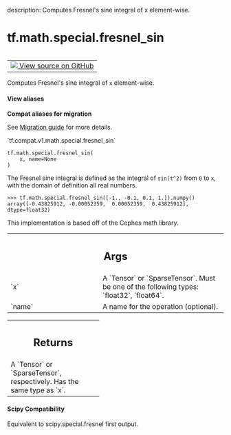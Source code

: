 description: Computes Fresnel's sine integral of x element-wise.

<div itemscope itemtype="http://developers.google.com/ReferenceObject">
<meta itemprop="name" content="tf.math.special.fresnel_sin" />
<meta itemprop="path" content="Stable" />
</div>

# tf.math.special.fresnel_sin

<!-- Insert buttons and diff -->

<table class="tfo-notebook-buttons tfo-api nocontent" align="left">
<td>
  <a target="_blank" href="https://github.com/tensorflow/tensorflow/blob/r2.3/tensorflow/python/ops/special_math_ops.py#L195-L221">
    <img src="https://www.tensorflow.org/images/GitHub-Mark-32px.png" />
    View source on GitHub
  </a>
</td>
</table>



Computes Fresnel's sine integral of `x` element-wise.

<section class="expandable">
  <h4 class="showalways">View aliases</h4>
  <p>
<b>Compat aliases for migration</b>
<p>See
<a href="https://www.tensorflow.org/guide/migrate">Migration guide</a> for
more details.</p>
<p>`tf.compat.v1.math.special.fresnel_sin`</p>
</p>
</section>

<pre class="devsite-click-to-copy prettyprint lang-py tfo-signature-link">
<code>tf.math.special.fresnel_sin(
    x, name=None
)
</code></pre>



<!-- Placeholder for "Used in" -->

The Fresnel sine integral is defined as the integral of `sin(t^2)` from
`0` to `x`, with the domain of definition all real numbers.

```
>>> tf.math.special.fresnel_sin([-1., -0.1, 0.1, 1.]).numpy()
array([-0.43825912, -0.00052359,  0.00052359,  0.43825912], dtype=float32)
```

This implementation is based off of the Cephes math library.

<!-- Tabular view -->
 <table class="responsive fixed orange">
<colgroup><col width="214px"><col></colgroup>
<tr><th colspan="2"><h2 class="add-link">Args</h2></th></tr>

<tr>
<td>
`x`
</td>
<td>
A `Tensor` or `SparseTensor`. Must be one of the following types:
`float32`, `float64`.
</td>
</tr><tr>
<td>
`name`
</td>
<td>
A name for the operation (optional).
</td>
</tr>
</table>



<!-- Tabular view -->
 <table class="responsive fixed orange">
<colgroup><col width="214px"><col></colgroup>
<tr><th colspan="2"><h2 class="add-link">Returns</h2></th></tr>
<tr class="alt">
<td colspan="2">
A `Tensor` or `SparseTensor`, respectively. Has the same type as `x`.
</td>
</tr>

</table>




#### Scipy Compatibility
Equivalent to scipy.special.fresnel first output.

